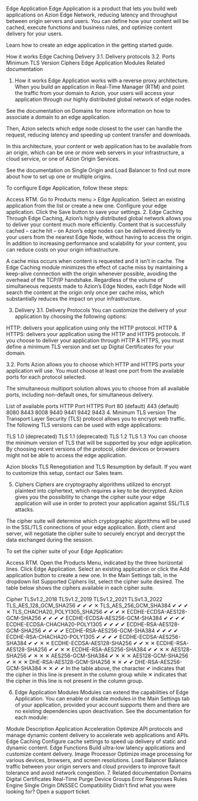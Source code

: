 Edge Application
Edge Application is a product that lets you build web applications on Azion Edge Network, reducing latency and throughput between origin servers and users. You can define how your content will be cached, execute functions and business rules, and optimize content delivery for your users.

Learn how to create an edge application in the getting started guide.

How it works
Edge Caching
Delivery
3.1. Delivery protocols
3.2. Ports
Minimum TLS Version
Ciphers
Edge Application Modules
Related documentation
1. How it works
Edge Application works with a reverse proxy architecture. When you build an application in Real-Time Manager (RTM) and point the traffic from your domain to Azion, your users will access your application through our highly distributed global network of edge nodes.

See the documentation on Domains for more information on how to associate a domain to an edge application.

Then, Azion selects which edge node closest to the user can handle the request, reducing latency and speeding up content transfer and downloads.

In this architecture, your content or web application has to be available from an origin, which can be one or more web servers in your infrastructure, a cloud service, or one of Azion Origin Services.

See the documentation on Single Origin and Load Balancer to find out more about how to set up one or multiple origins.

To configure Edge Application, follow these steps:

Access RTM.
Go to Products menu > Edge Application.
Select an existing application from the list or create a new one.
Configure your edge application.
Click the Save button to save your settings.
2. Edge Caching
Through Edge Caching, Azion’s highly distributed global network allows you to deliver your content much more efficiently. Content that is successfully cached – cache hit – on Azion’s edge nodes can be delivered directly to your users from the nearest Edge Node, without having to access the origin. In addition to increasing performance and scalability for your content, you can reduce costs on your origin infrastructure.

A cache miss occurs when content is requested and it isn’t in cache. The Edge Caching module minimizes the effect of cache miss by maintaining a keep-alive connection with the origin whenever possible, avoiding the overhead of the TCP/IP handshake. Regardless of the volume of simultaneous requests made to Azion’s Edge Nodes, each Edge Node will search the content at the origin only once per cache miss, which substantially reduces the impact on your infrastructure.

3. Delivery
3.1. Delivery Protocols
You can customize the delivery of your application by choosing the following options:

HTTP: delivers your application using only the HTTP protocol.
HTTP & HTTPS: delivers your application using the HTTP and HTTPS protocols.
If you choose to deliver your application through HTTP & HTTPS, you must define a minimum TLS version and set up Digital Certificates for your domain.

3.2. Ports
Azion allows you to choose which HTTP and HTTPS ports your application will use. You must choose at least one port from the available ports for each protocol selected.

The simultaneous multiport solution allows you to choose from all available ports, including non-default ones, for simultaneous delivery.

List of available ports
HTTP Port	HTTPS Port
80 (default)	443 (default)
8080	8443
8008	9440
 	9441
 	9442
 	9443
4. Minimum TLS version
The Transport Layer Security (TLS) protocol allows you to encrypt web traffic. The following TLS versions can be used with edge applications:

TLS 1.0 (deprecated)
TLS 1.1 (deprecated)
TLS 1.2
TLS 1.3
You can choose the minimum version of TLS that will be supported by your edge application. By choosing recent versions of the protocol, older devices or browsers might not be able to access the edge application.

Azion blocks TLS Renegotiation and TLS Resumption by default. If you want to customize this setup, contact our Sales team.

5. Ciphers
Ciphers are cryptography algorithms utilized to encrypt plaintext into ciphertext, which requires a key to be decrypted. Azion gives you the possibility to change the cipher suite your edge application will use in order to protect your application against SSL/TLS attacks.

The cipher suite will determine which cryptographic algorithms will be used in the SSL/TLS connections of your edge application. Both, client and server, will negotiate the cipher suite to securely encrypt and decrypt the data exchanged during the session.

To set the cipher suite of your Edge Application:

Access RTM.
Open the Products Menu, indicated by the three horizontal lines.
Click Edge Application.
Select an existing application or click the Add application button to create a new one.
In the Main Settings tab, in the dropdown list Supported Ciphers list, select the cipher suite desired.
The table below shows the ciphers available in each cipher suite.

Cipher	TLSv1.2_2018	TLSv1.2_2019	TLSv1.2_2021	TLSv1.3_2022
TLS_AES_128_GCM_SHA256	✔︎	✔︎	✔︎	✕
TLS_AES_256_GCM_SHA384	✔︎	✔︎	✔︎	✕
TLS_CHACHA20_POLY1305_SHA256	✔︎	✔︎	✔︎	✕
ECDHE-ECDSA-AES128-GCM-SHA256	✔︎	✔︎	✔︎	✔︎
ECDHE-ECDSA-AES256-GCM-SHA384	✔︎	✔︎	✔︎	✔︎
ECDHE-ECDSA-CHACHA20-POLY1305	✔︎	✔︎	✔︎	✔︎
ECDHE-RSA-AES128-GCM-SHA256	✔︎	✔︎	✔︎	✔︎
ECDHE-RSA-AES256-GCM-SHA384	✔︎	✔︎	✔︎	✔︎
ECDHE-RSA-CHACHA20-POLY1305	✔︎	✔︎	✔︎	✔︎
ECDHE-ECDSA-AES256-SHA384	✔︎	✔︎	✕	✕
ECDHE-ECDSA-AES128-SHA256	✔︎	✔︎	✕	✕
ECDHE-RSA-AES128-SHA256	✔︎	✔︎	✕	✕
ECDHE-RSA-AES256-SHA384	✔︎	✔︎	✕	✕
AES128-SHA256	✔︎	✕	✕	✕
AES256-GCM-SHA384	✔︎	✕	✕	✕
AES128-GCM-SHA256	✔︎	✕	✕	✕
DHE-RSA-AES128-GCM-SHA256	✕	✕	✔︎	✔︎
DHE-RSA-AES256-GCM-SHA384	✕	✕	✔︎	✔︎
In the table above, the character ✔ indicates that the cipher in this line is present in the column group while ✕ indicates that the cipher in this line is not present in the column group.

6. Edge Application Modules
Modules can extend the capabilities of Edge Application. You can enable or disable modules in the Main Settings tab of your application, provided your account supports them and there are no existing dependencies upon deactivation. See the documentation for each module:

Module	Description
Application Acceleration	Optimize API protocols and manage dynamic content delivery to accelerate web applications and APIs.
Edge Caching	Configure cache settings to speed up delivery of static and dynamic content.
Edge Functions	Build ultra-low latency applications and customize content delivery.
Image Processor	Optimize image processing for various devices, browsers, and screen resolutions.
Load Balancer	Balance traffic between your origin servers and cloud providers to improve fault tolerance and avoid network congestion.
7. Related documentation
Domains
Digital Certificates
Real-Time Purge
Device Groups
Error Responses
Rules Engine
Single Origin
DNSSEC Compatibility
Didn’t find what you were looking for? Open a support ticket.
